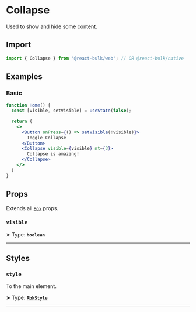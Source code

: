 # Collapse

Used to show and hide some content.


## Import

```jsx
import { Collapse } from '@react-bulk/web'; // OR @react-bulk/native
```

## Examples

### Basic

```jsx live
function Home() {
  const [visible, setVisible] = useState(false);

  return (
    <>
      <Button onPress={() => setVisible(!visible)}>
        Toggle Collapse
      </Button>
      <Collapse visible={visible} mt={3}>
        Collapse is amazing!
      </Collapse>
    </>
  )
}
```

## Props

Extends all [`Box`](/docs/core/box#props) props.

### **`visible`**

➤ Type: **`boolean`** <br/>

---

## Styles

### **`style`**
To the main element.

➤ Type: **[`RbkStyle`](/docs/type-reference/rbk-style)** <br/>

---
